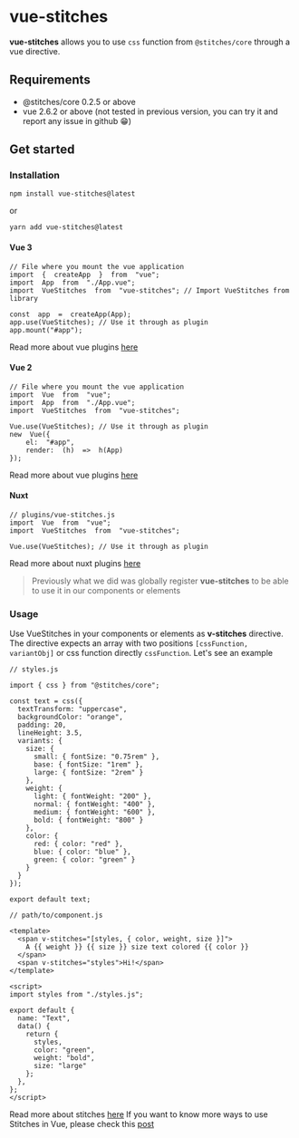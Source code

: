 
# vue-stitches
**vue-stitches** allows you to use `css` function from `@stitches/core` through a vue directive.
  
## Requirements

 - @stitches/core 0.2.5 or above
 - vue 2.6.2 or above (not tested in previous version, you can try it and report any issue in github 😁)

## Get started

### Installation

    npm install vue-stitches@latest
or

    yarn add vue-stitches@latest

#### Vue 3

```
// File where you mount the vue application
import  {  createApp  }  from  "vue";
import  App  from  "./App.vue";
import  VueStitches  from  "vue-stitches"; // Import VueStitches from library

const  app  =  createApp(App);
app.use(VueStitches); // Use it through as plugin
app.mount("#app");

```
Read more about vue plugins [here](https://vuejs.org/guide/reusability/plugins.html#introduction)

#### Vue 2

```
// File where you mount the vue application
import  Vue  from  "vue";
import  App  from  "./App.vue";
import  VueStitches  from  "vue-stitches";

Vue.use(VueStitches); // Use it through as plugin
new  Vue({
	el:  "#app",
	render:  (h)  =>  h(App)
});

```
Read more about vue plugins [here](https://v2.vuejs.org/v2/guide/plugins.html#Using-a-Plugin)


#### Nuxt
```
// plugins/vue-stitches.js
import  Vue  from  "vue";
import  VueStitches  from  "vue-stitches";

Vue.use(VueStitches); // Use it through as plugin
```
Read more about nuxt plugins [here](https://nuxtjs.org/docs/configuration-glossary/configuration-plugins/)

> Previously what we did was globally register **vue-stitches** to be
> able to use it in our components or elements

### Usage
Use VueStitches in your components or elements as **v-stitches** directive. The directive expects an array with two positions `[cssFunction, variantObj]` or css function directly `cssFunction`.
Let's see an example
```
// styles.js

import { css } from "@stitches/core";

const text = css({
  textTransform: "uppercase",
  backgroundColor: "orange",
  padding: 20,
  lineHeight: 3.5,
  variants: {
    size: {
      small: { fontSize: "0.75rem" },
      base: { fontSize: "1rem" },
      large: { fontSize: "2rem" }
    },
    weight: {
      light: { fontWeight: "200" },
      normal: { fontWeight: "400" },
      medium: { fontWeight: "600" },
      bold: { fontWeight: "800" }
    },
    color: {
      red: { color: "red" },
      blue: { color: "blue" },
      green: { color: "green" }
    }
  }
});

export default text;
```

```
// path/to/component.js

<template>
  <span v-stitches="[styles, { color, weight, size }]"> 
    A {{ weight }} {{ size }} size text colored {{ color }}
  </span>
  <span v-stitches="styles">Hi!</span>
</template>

<script>
import styles from "./styles.js";

export default {
  name: "Text",
  data() {
    return {
      styles,
      color: "green",
      weight: "bold",
      size: "large"
    };
  },
};
</script>

```
Read more about stitches [here](https://stitches.dev/docs/introduction)
If you want to know more ways to use Stitches in Vue, please check this [post](https://dartiles.dev/blog/how-to-use-stitches-in-vue-nuxt)